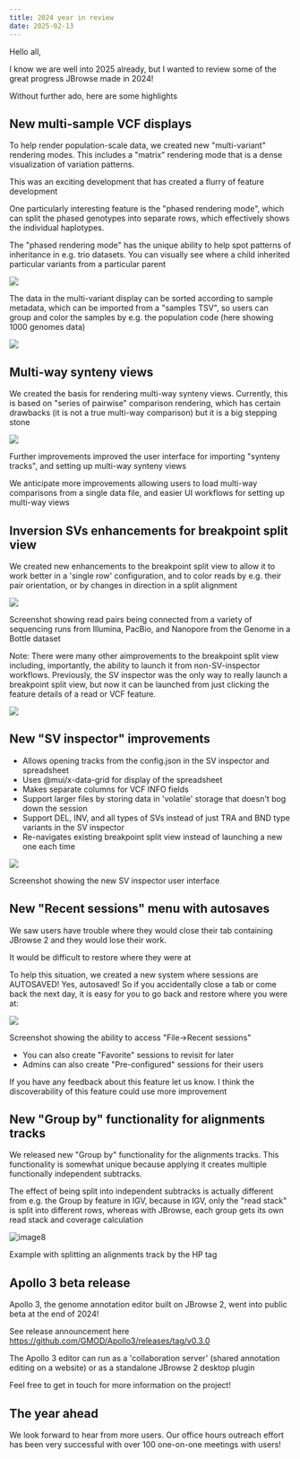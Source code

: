 ```yaml
---
title: 2024 year in review
date: 2025-02-13
---
```


Hello all,

I know we are well into 2025 already, but I wanted to review some of the great
progress JBrowse made in 2024!

Without further ado, here are some highlights

## New multi-sample VCF displays

To help render population-scale data, we created new "multi-variant" rendering
modes. This includes a "matrix" rendering mode that is a dense visualization of
variation patterns.

This was an exciting development that has created a flurry of feature
development

One particularly interesting feature is the "phased rendering mode", which can
split the phased genotypes into separate rows, which effectively shows the
individual haplotypes.

The "phased rendering mode" has the unique ability to help spot patterns of
inheritance in e.g. trio datasets. You can visually see where a child inherited
particular variants from a particular parent

![](https://github.com/user-attachments/assets/a9308a40-ab74-48c0-9ab6-035b50a1ae0b)

The data in the multi-variant display can be sorted according to sample
metadata, which can be imported from a "samples TSV", so users can group and
color the samples by e.g. the population code (here showing 1000 genomes data)

![](https://github.com/user-attachments/assets/ba7b99ab-53eb-4719-a6de-1cf9ff16511a)

## Multi-way synteny views

We created the basis for rendering multi-way synteny views. Currently, this is
based on "series of pairwise" comparison rendering, which has certain drawbacks
(it is not a true multi-way comparison) but it is a big stepping stone

![](https://github.com/user-attachments/assets/4df008cb-13d4-44e0-b1c1-44bfbbc7c34a)

Further improvements improved the user interface for importing "synteny tracks",
and setting up multi-way synteny views

We anticipate more improvements allowing users to load multi-way comparisons
from a single data file, and easier UI workflows for setting up multi-way views

## Inversion SVs enhancements for breakpoint split view

We created new enhancements to the breakpoint split view to allow it to work
better in a 'single row' configuration, and to color reads by e.g. their pair
orientation, or by changes in direction in a split alignment

![](https://github.com/user-attachments/assets/cacdf84e-6fad-43f3-9fc4-9705709d7d89)

Screenshot showing read pairs being connected from a variety of sequencing runs
from Illumina, PacBio, and Nanopore from the Genome in a Bottle dataset

Note: There were many other aimprovements to the breakpoint split view
including, importantly, the ability to launch it from non-SV-inspector
workflows. Previously, the SV inspector was the only way to really launch a
breakpoint split view, but now it can be launched from just clicking the feature
details of a read or VCF feature.

![](https://github.com/GMOD/jbrowse-components/assets/6511937/dcd37230-5992-4663-8fdb-f56ecf662fcd)

## New "SV inspector" improvements

- Allows opening tracks from the config.json in the SV inspector and spreadsheet
- Uses @mui/x-data-grid for display of the spreadsheet
- Makes separate columns for VCF INFO fields
- Support larger files by storing data in 'volatile' storage that doesn't bog
  down the session
- Support DEL, INV, and all types of SVs instead of just TRA and BND type
  variants in the SV inspector
- Re-navigates existing breakpoint split view instead of launching a new one
  each time

![](https://github.com/user-attachments/assets/4ed49ee9-c844-424a-80fa-953b52d02967)

Screenshot showing the new SV inspector user interface

## New "Recent sessions" menu with autosaves

We saw users have trouble where they would close their tab containing JBrowse 2
and they would lose their work.

It would be difficult to restore where they were at

To help this situation, we created a new system where sessions are AUTOSAVED!
Yes, autosaved! So if you accidentally close a tab or come back the next day, it
is easy for you to go back and restore where you were at:

![](https://github.com/user-attachments/assets/08f05b2a-6426-45b9-96ba-edcc14bb5ae2)

Screenshot showing the ability to access "File->Recent sessions"

- You can also create "Favorite" sessions to revisit for later
- Admins can also create "Pre-configured" sessions for their users

If you have any feedback about this feature let us know. I think the
discoverability of this feature could use more improvement

## New "Group by" functionality for alignments tracks

We released new "Group by" functionality for the alignments tracks. This
functionality is somewhat unique because applying it creates multiple
functionally independent subtracks.

The effect of being split into independent subtracks is actually different from
e.g. the Group by feature in IGV, because in IGV, only the "read stack" is split
into different rows, whereas with JBrowse, each group gets its own read stack
and coverage calculation

![image8](https://github.com/user-attachments/assets/b4ddb20c-9b34-473c-a223-039cdf65bca5)

Example with splitting an alignments track by the HP tag

## Apollo 3 beta release

Apollo 3, the genome annotation editor built on JBrowse 2, went into public beta
at the end of 2024!

See release announcement here
https://github.com/GMOD/Apollo3/releases/tag/v0.3.0

The Apollo 3 editor can run as a 'collaboration server' (shared annotation
editing on a website) or as a standalone JBrowse 2 desktop plugin

Feel free to get in touch for more information on the project!

## The year ahead

We look forward to hear from more users. Our office hours outreach effort has
been very successful with over 100 one-on-one meetings with users!
